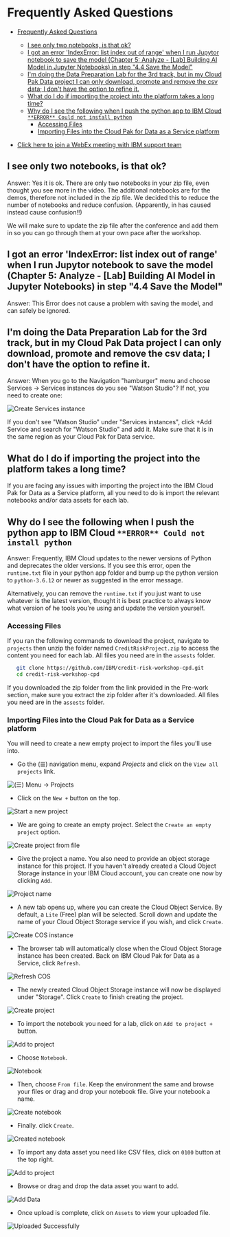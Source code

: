 # Frequently Asked Questions 

- [Frequently Asked Questions](#frequently-asked-questions)
  - [I see only two notebooks, is that ok?](#i-see-only-two-notebooks-is-that-ok)
  - [I got an error 'IndexError: list index out of range' when I run Jupytor notebook to save the model (Chapter 5: Analyze - [Lab] Building AI Model in Jupyter Notebooks) in step  "4.4 Save the Model"](#i-got-an-error-indexerror-list-index-out-of-range-when-i-run-jupytor-notebook-to-save-the-model-chapter-5-analyze---lab-building-ai-model-in-jupyter-notebooks-in-step-44-save-the-model)
  - [I'm doing the Data Preparation Lab for the 3rd track, but in my Cloud Pak Data project I can only download, promote and remove the csv data; I don't have the option to refine it.](#im-doing-the-data-preparation-lab-for-the-3rd-track-but-in-my-cloud-pak-data-project-i-can-only-download-promote-and-remove-the-csv-data-i-dont-have-the-option-to-refine-it)
  - [What do I do if importing the project into the platform takes a long time?](#what-do-i-do-if-importing-the-project-into-the-platform-takes-a-long-time)
  - [Why do I see the following when I push the python app to IBM Cloud `**ERROR** Could not install python`](#why-do-i-see-the-following-when-i-push-the-python-app-to-ibm-cloud-error-could-not-install-python)
    - [Accessing Files](#accessing-files)
    - [Importing Files into the Cloud Pak for Data as a Service platform](#importing-files-into-the-cloud-pak-for-data-as-a-service-platform)
    
 - [Click here to join a WebEx meeting with IBM support team](https://ibm.webex.com/webappng/sites/ibm/meeting/info/55e46bbc68ea42e496e8eae59017ad71?siteurl=ibm&MTID=md3c254364ceb8f04386f847515b33035)

## I see only two notebooks, is that ok?

Answer: Yes it is ok. There are only two notebooks in your zip file, even thought you see more in the video. The additional notebooks are for the demos, therefore not included in the zip file. We decided this to reduce the number of notebooks and reduce confusion. (Apparently, in has caused instead cause confusion!!)

We will make sure to update the zip file after the conference and add them in so you can go through them at your own pace after the workshop.

## I got an error 'IndexError: list index out of range' when I run Jupytor notebook to save the model (Chapter 5: Analyze - [Lab] Building AI Model in Jupyter Notebooks) in step  "4.4 Save the Model"

Answer: This Error does not cause a problem with saving the model, and can safely be ignored.

## I'm doing the Data Preparation Lab for the 3rd track, but in my Cloud Pak Data project I can only download, promote and remove the csv data; I don't have the option to refine it.

Answer: When you go to the Navigation "hamburger" menu and choose Services -> Services instances do you see "Watson Studio"? If not, you need to create one:

![Create Services instance](../.gitbook/assets/images/faq/faq-service-instance-create.png)

If you don't see "Watson Studio" under "Services instances", click +Add Service and search for "Watson Studio" and add it. Make sure that it is in the same region as your Cloud Pak for Data service.

## What do I do if importing the project into the platform takes a long time?

If you are facing any issues with importing the project into the IBM Cloud Pak for Data as a Service platform, all you need to do is import the relevant notebooks and/or data assets for each lab.

## Why do I see the following when I push the python app to IBM Cloud `**ERROR** Could not install python`

Answer: Frequently, IBM Cloud updates to the newer versions of Python and deprecates the older versions. If you see this error, open the `runtime.txt` file in your python app folder and bump up the python version to `python-3.6.12` or newer as suggested in the error message.

Alternatively, you can remove the `runtime.txt` if you just want to use whatever is the latest version, thought it is best practice to always know what version of he tools you're using and update the version yourself. 

### Accessing Files

If you ran the following commands to download the project, navigate to `projects` then unzip the folder named `CreditRiskProject.zip` to access the content you need for each lab. All files you need are in the `assests` folder.

```bash
   git clone https://github.com/IBM/credit-risk-workshop-cpd.git
   cd credit-risk-workshop-cpd
   ```
If you downloaded the zip folder from the link provided in the Pre-work section, make sure you extract the zip folder after it's downloaded. All files you need are in the `assests` folder.

### Importing Files into the Cloud Pak for Data as a Service platform

You will need to create a new empty project to import the files you'll use into.

* Go the (☰) navigation menu, expand *Projects* and click on the `View all projects` link.

![(☰) Menu -> Projects](../.gitbook/assets/images/navigation/menu-projects.png)

* Click on the `New +` button on the top.

![Start a new project](../.gitbook/assets/images/prework/new-project.png)

* We are going to create an empty project. Select the `Create an empty project` option.

![Create project from file](../.gitbook/assets/images/faq/new-empty-project.png)

* Give the project a name. You also need to provide an object storage instance for this project. If you haven't already created a Cloud Object Storage instance in your IBM Cloud account, you can create one now by clicking `Add`.

![Project name](../.gitbook/assets/images/faq/project-name.png)

* A new tab opens up, where you can create the Cloud Object Service. By default, a `Lite` (Free) plan will be selected. Scroll down and update the name of your Cloud Object Storage service if you wish, and click `Create`.

![Create COS instance](../.gitbook/assets/images/prework/create-cos-instance.png)

* The browser tab will automatically close when the Cloud Object Storage instance has been created. Back on IBM Cloud Pak for Data as a Service, click `Refresh`.

![Refresh COS](../.gitbook/assets/images/faq/refresh-cos.png)

* The newly created Cloud Object Storage instance will now be displayed under "Storage". Click `Create` to finish creating the project.

![Create project](../.gitbook/assets/images/faq/create-project.png)

* To import the notebook you need for a lab, click on `Add to project +` button.

![Add to project](../.gitbook/assets/images/faq/add-to-project.png)

* Choose `Notebook`.

![Notebook](../.gitbook/assets/images/faq/notebook.png)

* Then, choose `From file`. Keep the environment the same and browse your files or drag and drop your notebook file. Give your notebook a name.

![Create notebook](../.gitbook/assets/images/faq/create-notebook.png)

* Finally. click `Create`.

![Created notebook](../.gitbook/assets/images/faq/created-notebook.png)

* To import any data asset you need like CSV files, click on `0100` button at the top right.

![Add to project](../.gitbook/assets/images/faq/add-data-to-project.png)

* Browse or drag and drop the data asset you want to add. 

![Add Data](../.gitbook/assets/images/faq/browse-drag-data.png)

* Once upload is complete, click on `Assets` to view your uploaded file.

![Uploaded Successfully](../.gitbook/assets/images/faq/uploaded-data.png)




